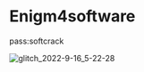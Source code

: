 # Enigm4software
pass:softcrack

![glitch_2022-9-16_5-22-28](https://user-images.githubusercontent.com/113642164/190512472-3c1a16d3-edc6-4927-8c3f-30b74bb0a94c.jpg)
